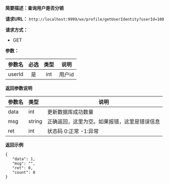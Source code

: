 **简要描述：查询用户是否分销** 

**请求URL：** 
` http://localhost:9999/wx/profile/getUserIdentity?userId=100 `

**请求方式：**
- GET

**参数：** 

| 参数名 | 必选 | 类型 | 说明 |
| :----: | :----: | :----: |  :----: |
| userId | 是 | int | 用户id |


 **返回参数说明** 
 
|参数名|类型|说明|
|:-----  |:-----|----- |
|data| int|更新数据库成功数量|
|msg|string|正确返回，这里为空。如果报错，这里是错误信息|
|ret|int|状态码 0:正常  -1:异常|


 **返回示例**
 ``` 
{
    "data": 1,
    "msg": "",
    "ret": 0,
    "count": 0
}
``` 